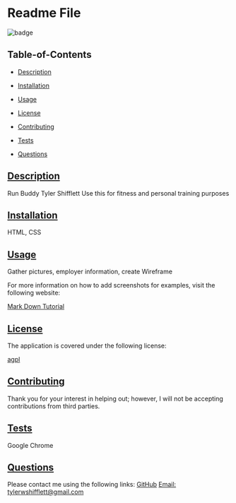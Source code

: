 
  # Readme File
  
  
  ![badge](https://img.shields.io/badge/license-agpl-blue)
    
  ## Table-of-Contents
  * [Description](#description)
  * [Installation](#installation)
  * [Usage](#usage)
  
  * [License](#license)
    
  * [Contributing](#contributing)
  * [Tests](#tests)
  * [Questions](#questions)
  
  ## [Description](#table-of-contents)
  Run Buddy
  Tyler Shifflett
  Use this for fitness and personal training purposes 
  ## [Installation](#table-of-contents)
  HTML, CSS
  ## [Usage](#table-of-contents)
  Gather pictures, employer information, create Wireframe
  
  For more information on how to add screenshots for examples, visit the following website:
  
  [Mark Down Tutorial](https://agea.github.io/tutorial.md/)
  
  
  ## [License](#table-of-contents)
  The application is covered under the following license:
  
  [agpl](https://choosealicense.com/licenses/agpl)
    
    
  ## [Contributing](#table-of-contents)
  
  
  Thank you for your interest in helping out; however, I will not be accepting contributions from third parties.
    
  ## [Tests](#table-of-contents)
  Google Chrome
  ## [Questions](#table-of-contents)
  Please contact me using the following links:
  [GitHub](https://github.com/TylerS175)
  [Email: tylerwshifflett@gmail.com](mailto:tylerwshifflett@gmail.com)
